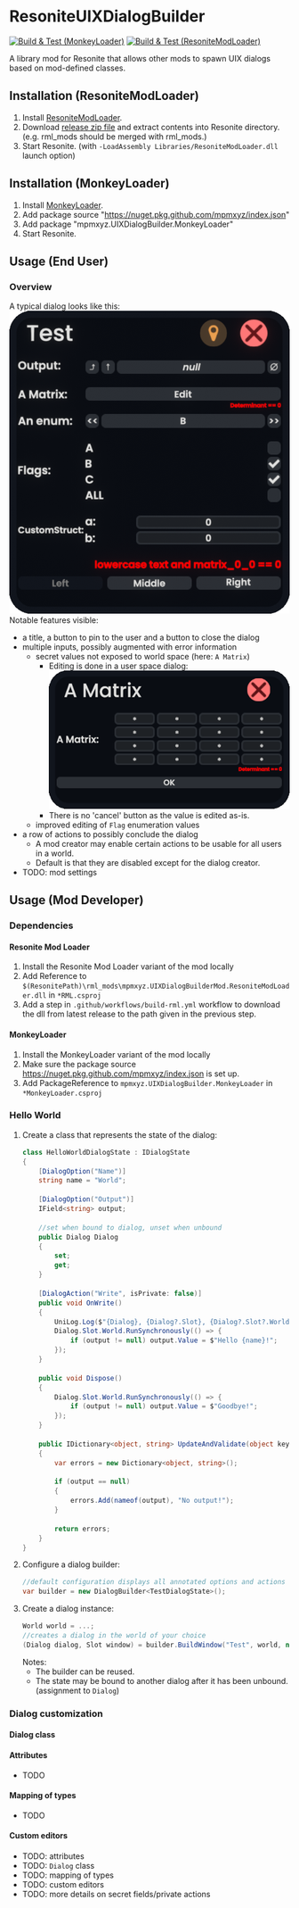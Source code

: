 # ResoniteUIXDialogBuilder
[![Build & Test (MonkeyLoader)](https://github.com/mpmxyz/UIXDialogBuilder/actions/workflows/build-monkey.yml/badge.svg?branch=main)](https://github.com/mpmxyz/UIXDialogBuilder/actions/workflows/build-monkey.yml)
[![Build & Test (ResoniteModLoader)](https://github.com/mpmxyz/UIXDialogBuilder/actions/workflows/build-rml.yml/badge.svg?branch=main)](https://github.com/mpmxyz/UIXDialogBuilder/actions/workflows/build-rml.yml)

A library mod for Resonite that allows other mods to spawn UIX dialogs based on mod-defined classes.

## Installation (ResoniteModLoader)
1. Install [ResoniteModLoader](https://github.com/resonite-modding-group/ResoniteModLoader).
2. Download [release zip file](https://github.com/mpmxyz/UIXDialogBuilder/releases/latest/download/UIXDialogBuilder-ResoniteModLoader.zip) and extract contents into Resonite directory. (e.g. rml_mods should be merged with rml_mods.)
3. Start Resonite. (with ```-LoadAssembly Libraries/ResoniteModLoader.dll``` launch option)

## Installation (MonkeyLoader)
1. Install [MonkeyLoader](https://github.com/Banane9/MonkeyLoader).
2. Add package source "https://nuget.pkg.github.com/mpmxyz/index.json"
3. Add package "mpmxyz.UIXDialogBuilder.MonkeyLoader"
4. Start Resonite.

## Usage (End User)

### Overview

A typical dialog looks like this:
![Example Dialog](img/Example_Dialog.png)
Notable features visible:
- a title, a button to pin to the user and a button to close the dialog
- multiple inputs, possibly augmented with error information
  - secret values not exposed to world space (here: ```A Matrix```)
    - Editing is done in a user space dialog:
	  ![Example secret Dialog](img/Example_Secret.png)
    - There is no 'cancel' button as the value is edited as-is.
  - improved editing of ```Flag``` enumeration values
- a row of actions to possibly conclude the dialog
  - A mod creator may enable certain actions to be usable for all users in a world.
  - Default is that they are disabled except for the dialog creator.
- TODO: mod settings

## Usage (Mod Developer)

### Dependencies
#### Resonite Mod Loader
1. Install the Resonite Mod Loader variant of the mod locally
2. Add Reference to ```$(ResonitePath)\rml_mods\mpmxyz.UIXDialogBuilderMod.ResoniteModLoader.dll``` in ```*RML.csproj```
3. Add a step in ```.github/workflows/build-rml.yml``` workflow to download the dll from latest release to the path given in the previous step.

#### MonkeyLoader

1. Install the MonkeyLoader variant of the mod locally
2. Make sure the package source https://nuget.pkg.github.com/mpmxyz/index.json is set up.
3. Add PackageReference to ```mpmxyz.UIXDialogBuilder.MonkeyLoader``` in ```*MonkeyLoader.csproj```

### Hello World
1. Create a class that represents the state of the dialog:
    ```cs
    class HelloWorldDialogState : IDialogState
    {
        [DialogOption("Name")]
        string name = "World";

        [DialogOption("Output")]
        IField<string> output;

        //set when bound to dialog, unset when unbound
        public Dialog Dialog
        {
            set;
            get;
        }

        [DialogAction("Write", isPrivate: false)]
        public void OnWrite()
        {
            UniLog.Log($"{Dialog}, {Dialog?.Slot}, {Dialog?.Slot?.World}");
            Dialog.Slot.World.RunSynchronously(() => {
                if (output != null) output.Value = $"Hello {name}!";
            });
        }

        public void Dispose()
        {
            Dialog.Slot.World.RunSynchronously(() => {
                if (output != null) output.Value = $"Goodbye!";
            });
        }

        public IDictionary<object, string> UpdateAndValidate(object key)
        {
            var errors = new Dictionary<object, string>();

            if (output == null)
            {
                errors.Add(nameof(output), "No output!");
            }

            return errors;
        }
    }
    ```
2. Configure a dialog builder:
    ```cs
    //default configuration displays all annotated options and actions
    var builder = new DialogBuilder<TestDialogState>();
    ```
3. Create a dialog instance:
    ```cs
    World world = ...;
    //creates a dialog in the world of your choice
    (Dialog dialog, Slot window) = builder.BuildWindow("Test", world, new TestDialogState());
    ```
    Notes:
    - The builder can be reused.
    - The state may be bound to another dialog after it has been unbound. (assignment to ```Dialog```)

### Dialog customization
#### 
#### Dialog class
#### Attributes
- TODO
#### Mapping of types
- TODO
#### Custom editors
#### 
- TODO: attributes
- TODO: ```Dialog``` class
- TODO: mapping of types
- TODO: custom editors
- TODO: more details on secret fields/private actions